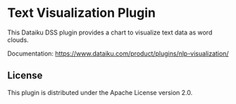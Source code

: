 # Text Visualization Plugin

This Dataiku DSS plugin provides a chart to visualize text data as word clouds.

Documentation: https://www.dataiku.com/product/plugins/nlp-visualization/

## License

This plugin is distributed under the Apache License version 2.0.
